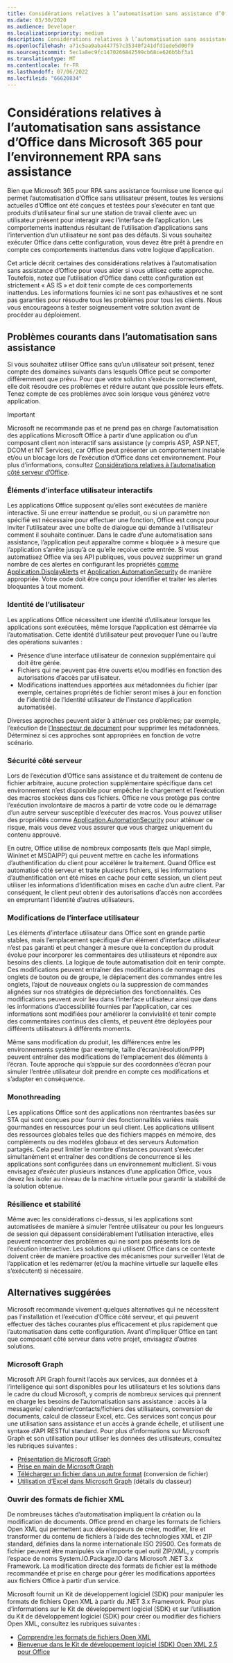 ```yaml
---
title: Considérations relatives à l’automatisation sans assistance d’Office dans Microsoft 365 pour l’environnement RPA sans assistance
ms.date: 03/30/2020
ms.audience: Developer
ms.localizationpriority: medium
description: Considérations relatives à l’automatisation sans assistance d’Office dans Microsoft 365 pour l’environnement RPA sans assistance.
ms.openlocfilehash: a71c5aa9aba447757c35340f241dfd1ede5d00f9
ms.sourcegitcommit: 5ec1a8ec9fc1470266842599cb68ce626b5bf3a1
ms.translationtype: MT
ms.contentlocale: fr-FR
ms.lasthandoff: 07/06/2022
ms.locfileid: "66620834"
---
```

# <a name="considerations-for-unattended-automation-of-office-in-the-microsoft-365-for-unattended-rpa-environment"></a>Considérations relatives à l’automatisation sans assistance d’Office dans Microsoft 365 pour l’environnement RPA sans assistance

Bien que Microsoft 365 pour RPA sans assistance fournisse une licence qui permet l’automatisation d’Office sans utilisateur présent, toutes les versions actuelles d’Office ont été conçues et testées pour s’exécuter en tant que produits d’utilisateur final sur une station de travail cliente avec un utilisateur présent pour interagir avec l’interface de l’application. Les comportements inattendus résultant de l’utilisation d’applications sans l’intervention d’un utilisateur ne sont pas des défauts. Si vous souhaitez exécuter Office dans cette configuration, vous devez être prêt à prendre en compte ces comportements inattendus dans votre logique d’application.

Cet article décrit certaines des considérations relatives à l’automatisation sans assistance d’Office pour vous aider si vous utilisez cette approche. Toutefois, notez que l’utilisation d’Office dans cette configuration est strictement « AS IS » et doit tenir compte de ces comportements inattendus. Les informations fournies ici ne sont pas exhaustives et ne sont pas garanties pour résoudre tous les problèmes pour tous les clients. Nous vous encourageons à tester soigneusement votre solution avant de procéder au déploiement.

## <a name="common-problems-in-unattended-automation"></a>Problèmes courants dans l’automatisation sans assistance

Si vous souhaitez utiliser Office sans qu’un utilisateur soit présent, tenez compte des domaines suivants dans lesquels Office peut se comporter différemment que prévu. Pour que votre solution s’exécute correctement, elle doit résoudre ces problèmes et réduire autant que possible leurs effets. Tenez compte de ces problèmes avec soin lorsque vous générez votre application.

> [!IMPORTANT]
> Microsoft ne recommande pas et ne prend pas en charge l’automatisation des applications Microsoft Office à partir d’une application ou d’un composant client non interactif sans assistance (y compris ASP, ASP.NET, DCOM et NT Services), car Office peut présenter un comportement instable et/ou un blocage lors de l’exécution d’Office dans cet environnement. Pour plus d’informations, consultez [Considérations relatives à l’automatisation côté serveur d’Office](/topic/considerations-for-server-side-automation-of-office-48bcfe93-8a89-47f1-0bce-017433ad79e2).

### <a name="interactive-ui-elements"></a>Éléments d’interface utilisateur interactifs

Les applications Office supposent qu’elles sont exécutées de manière interactive. Si une erreur inattendue se produit, ou si un paramètre non spécifié est nécessaire pour effectuer une fonction, Office est conçu pour inviter l’utilisateur avec une boîte de dialogue qui demande à l’utilisateur comment il souhaite continuer. Dans le cadre d’une automatisation sans assistance, l’application peut apparaître comme « bloquée » à mesure que l’application s’arrête jusqu’à ce qu’elle reçoive cette entrée. Si vous automatisez Office via ses API publiques, vous pouvez supprimer un grand nombre de ces alertes en configurant les propriétés [comme Application.DisplayAlerts](/office/vba/api/word.application.displayalerts) et [Application.AutomationSecurity](/office/vba/api/word.application.automationsecurity) de manière appropriée. Votre code doit être conçu pour identifier et traiter les alertes bloquantes à tout moment.

### <a name="user-identity"></a>Identité de l’utilisateur

Les applications Office nécessitent une identité d’utilisateur lorsque les applications sont exécutées, même lorsque l’application est démarrée via l’automatisation. Cette identité d’utilisateur peut provoquer l’une ou l’autre des opérations suivantes :

- Présence d’une interface utilisateur de connexion supplémentaire qui doit être gérée.
- Fichiers qui ne peuvent pas être ouverts et/ou modifiés en fonction des autorisations d’accès par utilisateur.
- Modifications inattendues apportées aux métadonnées du fichier (par exemple, certaines propriétés de fichier seront mises à jour en fonction de l’identité de l’identité utilisateur de l’instance d’application automatisée).

Diverses approches peuvent aider à atténuer ces problèmes; par exemple, l’exécution de [l’Inspecteur de document](/office/vba/library-reference/concepts/using-the-document-inspector) pour supprimer les métadonnées. Déterminez si ces approches sont appropriées en fonction de votre scénario.

### <a name="server-side-security"></a>Sécurité côté serveur

Lors de l’exécution d’Office sans assistance et du traitement de contenu de fichier arbitraire, aucune protection supplémentaire spécifique dans cet environnement n’est disponible pour empêcher le chargement et l’exécution des macros stockées dans ces fichiers. Office ne vous protège pas contre l’exécution involontaire de macros à partir de votre code ou le démarrage d’un autre serveur susceptible d’exécuter des macros. Vous pouvez utiliser des propriétés comme [Application.AutomationSecurity](/office/vba/api/word.application.automationsecurity) pour atténuer ce risque, mais vous devez vous assurer que vous chargez uniquement du contenu approuvé.

En outre, Office utilise de nombreux composants (tels que MapI simple, WinInet et MSDAIPP) qui peuvent mettre en cache les informations d’authentification du client pour accélérer le traitement. Quand Office est automatisé côté serveur et traite plusieurs fichiers, si les informations d’authentification ont été mises en cache pour cette session, un client peut utiliser les informations d’identification mises en cache d’un autre client. Par conséquent, le client peut obtenir des autorisations d’accès non accordées en empruntant l’identité d’autres utilisateurs.

### <a name="ui-changes"></a>Modifications de l’interface utilisateur

Les éléments d’interface utilisateur dans Office sont en grande partie stables, mais l’emplacement spécifique d’un élément d’interface utilisateur n’est pas garanti et peut changer à mesure que la conception du produit évolue pour incorporer les commentaires des utilisateurs et répondre aux besoins des clients. La logique de toute automatisation doit en tenir compte. Ces modifications peuvent entraîner des modifications de nommage des onglets de bouton ou de groupe, le déplacement des commandes entre les onglets, l’ajout de nouveaux onglets ou la suppression de commandes alignées sur nos stratégies de dépréciation des fonctionnalités. Ces modifications peuvent avoir lieu dans l’interface utilisateur ainsi que dans les informations d’accessibilité fournies par l’application, car ces informations sont modifiées pour améliorer la convivialité et tenir compte des commentaires continus des clients, et peuvent être déployées pour différents utilisateurs à différents moments.

Même sans modification du produit, les différences entre les environnements système (par exemple, taille d’écran/résolution/PPP) peuvent entraîner des modifications de l’emplacement des éléments à l’écran. Toute approche qui s’appuie sur des coordonnées d’écran pour simuler l’entrée utilisateur doit prendre en compte ces modifications et s’adapter en conséquence.

### <a name="single-threading"></a>Monothreading

Les applications Office sont des applications non réentrantes basées sur STA qui sont conçues pour fournir des fonctionnalités variées mais gourmandes en ressources pour un seul client. Les applications utilisent des ressources globales telles que des fichiers mappés en mémoire, des compléments ou des modèles globaux et des serveurs Automation partagés. Cela peut limiter le nombre d’instances pouvant s’exécuter simultanément et entraîner des conditions de concurrence si les applications sont configurées dans un environnement multiclient. Si vous envisagez d’exécuter plusieurs instances d’une application Office, vous devez les isoler au niveau de la machine virtuelle pour garantir la stabilité de la solution obtenue.

### <a name="resiliency-and-stability"></a>Résilience et stabilité

Même avec les considérations ci-dessus, si les applications sont automatisées de manière à simuler l’entrée utilisateur ou pour les longueurs de session qui dépassent considérablement l’utilisation interactive, elles peuvent rencontrer des problèmes qui ne sont pas présents lors de l’exécution interactive. Les solutions qui utilisent Office dans ce contexte doivent créer de manière proactive des mécanismes pour surveiller l’état de l’application et les redémarrer (et/ou la machine virtuelle sur laquelle elles s’exécutent) si nécessaire.

## <a name="suggested-alternatives"></a>Alternatives suggérées

Microsoft recommande vivement quelques alternatives qui ne nécessitent pas l’installation et l’exécution d’Office côté serveur, et qui peuvent effectuer des tâches courantes plus efficacement et plus rapidement que l’automatisation dans cette configuration. Avant d’impliquer Office en tant que composant côté serveur dans votre projet, envisagez d’autres solutions.

### <a name="microsoft-graph"></a>Microsoft Graph

Microsoft API Graph fournit l’accès aux services, aux données et à l’intelligence qui sont disponibles pour les utilisateurs et les solutions dans le cadre du cloud Microsoft, y compris de nombreux services qui prennent en charge les besoins de l’automatisation sans assistance : accès à la messagerie/ calendrier/contacts/fichiers des utilisateurs, conversion de documents, calcul de classeur Excel, etc. Ces services sont conçus pour une utilisation sans assistance et un accès à grande échelle, et utilisent une syntaxe d’API RESTful standard. Pour plus d’informations sur Microsoft Graph et son utilisation pour utiliser les données des utilisateurs, consultez les rubriques suivantes :

- [Présentation de Microsoft Graph](/graph/overview) 
- [Prise en main de Microsoft Graph](https://developer.microsoft.com/graph/get-started)
- [Télécharger un fichier dans un autre format](/graph/api/driveitem-get-content-format?view=graph-rest-1.0&tabs=http&preserve-view=true) (conversion de fichier)
- [Utilisation d’Excel dans Microsoft Graph](/graph/api/resources/excel) (détails du classeur)

### <a name="open-xml-file-formats"></a>Ouvrir des formats de fichier XML

De nombreuses tâches d’automatisation impliquent la création ou la modification de documents. Office prend en charge les formats de fichiers Open XML qui permettent aux développeurs de créer, modifier, lire et transformer du contenu de fichiers à l’aide des technologies XML et ZIP standard, définies dans la norme internationale ISO 29500. Ces formats de fichier peuvent être manipulés via n’importe quel outil ZIP/XML, y compris l’espace de noms System.IO.Package.IO dans Microsoft .NET 3.x Framework. La modification directe des formats de fichier est la méthode recommandée et prise en charge pour gérer les modifications apportées aux fichiers Office à partir d’un service.

Microsoft fournit un Kit de développement logiciel (SDK) pour manipuler les formats de fichiers Open XML à partir du .NET 3.x Framework. Pour plus d’informations sur le Kit de développement logiciel (SDK) et sur l’utilisation du Kit de développement logiciel (SDK) pour créer ou modifier des fichiers Open XML, consultez les rubriques suivantes :

- [Comprendre les formats de fichiers Open XML](/office/open-xml/understanding-the-open-xml-file-formats)
- [Bienvenue dans le Kit de développement logiciel (SDK) Open XML 2.5 pour Office](/office/open-xml/open-xml-sdk)
